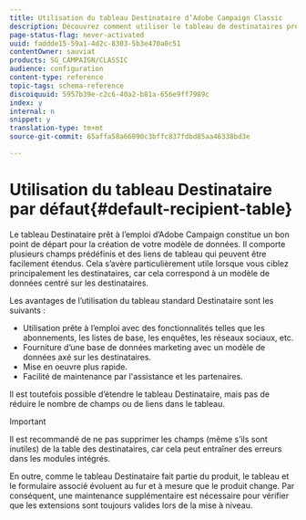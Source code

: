 ```yaml
---
title: Utilisation du tableau Destinataire d’Adobe Campaign Classic
description: Découvrez comment utiliser le tableau de destinataires prêt à l’emploi dans Adobe Campaign Classic lors de la conception de votre modèle de données.
page-status-flag: never-activated
uuid: faddde15-59a1-4d2c-8303-5b3e470a0c51
contentOwner: sauviat
products: SG_CAMPAIGN/CLASSIC
audience: configuration
content-type: reference
topic-tags: schema-reference
discoiquuid: 5957b39e-c2c6-40a2-b81a-656e9ff7989c
index: y
internal: n
snippet: y
translation-type: tm+mt
source-git-commit: 65affa58a66090c3bffc837fdbd85aa46338bd3e

---
```



# Utilisation du tableau Destinataire par défaut{#default-recipient-table}

Le tableau Destinataire prêt à l’emploi d’Adobe Campaign constitue un bon point de départ pour la création de votre modèle de données. Il comporte plusieurs champs prédéfinis et des liens de tableau qui peuvent être facilement étendus. Cela s’avère particulièrement utile lorsque vous ciblez principalement les destinataires, car cela correspond à un modèle de données centré sur les destinataires.

Les avantages de l’utilisation du tableau standard Destinataire sont les suivants :

* Utilisation prête à l’emploi avec des fonctionnalités telles que les abonnements, les listes de base, les enquêtes, les réseaux sociaux, etc.
* Fourniture d’une base de données marketing avec un modèle de données axé sur les destinataires.
* Mise en oeuvre plus rapide.
* Facilité de maintenance par l&#39;assistance et les partenaires.

Il est toutefois possible d’étendre le tableau Destinataire, mais pas de réduire le nombre de champs ou de liens dans le tableau.

>[!IMPORTANT]
>
>Il est recommandé de ne pas supprimer les champs (même s’ils sont inutiles) de la table des destinataires, car cela peut entraîner des erreurs dans les modules intégrés.

En outre, comme le tableau Destinataire fait partie du produit, le tableau et le formulaire associé évoluent au fur et à mesure que le produit change. Par conséquent, une maintenance supplémentaire est nécessaire pour vérifier que les extensions sont toujours valides lors de la mise à niveau.
